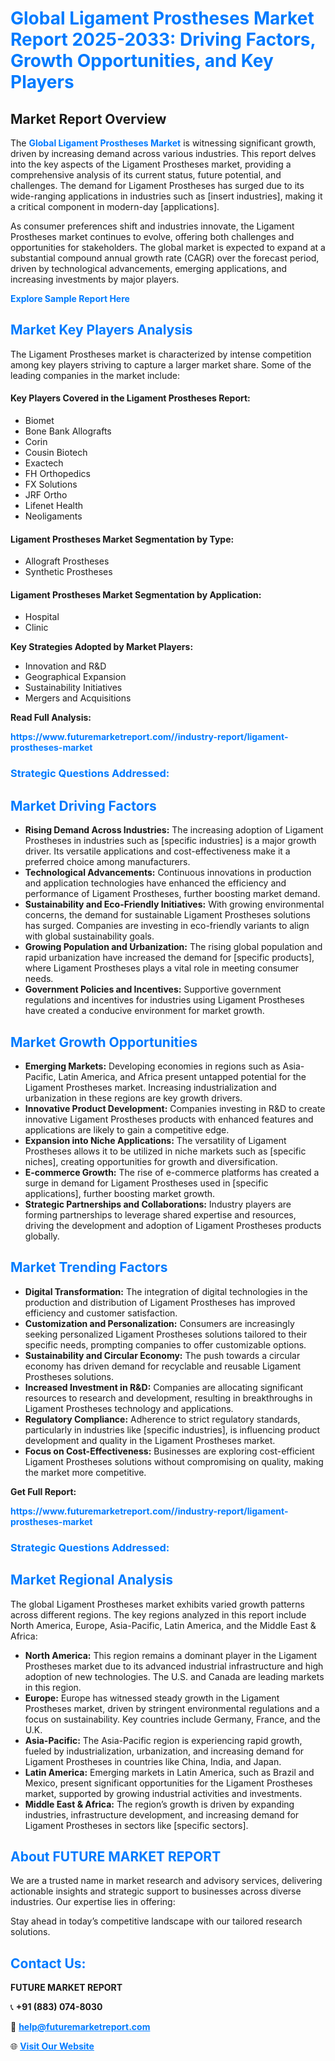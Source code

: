 <h1 style="color: #007BFF;">Global Ligament Prostheses Market Report 2025-2033: Driving Factors, Growth Opportunities, and Key Players</h1>

<section id="overview">
<h2>Market Report Overview</h2>
<p>The <a href="https://www.futuremarketreport.com//industry-report/ligament-prostheses-market" style="color: #007BFF; text-decoration: none;"><strong>Global Ligament Prostheses Market</strong></a> is witnessing significant growth, driven by increasing demand across various industries. This report delves into the key aspects of the Ligament Prostheses market, providing a comprehensive analysis of its current status, future potential, and challenges. The demand for Ligament Prostheses has surged due to its wide-ranging applications in industries such as [insert industries], making it a critical component in modern-day [applications].</p>
<p>As consumer preferences shift and industries innovate, the Ligament Prostheses market continues to evolve, offering both challenges and opportunities for stakeholders. The global market is expected to expand at a substantial compound annual growth rate (CAGR) over the forecast period, driven by technological advancements, emerging applications, and increasing investments by major players.</p>
</section>

<section id="overview">
<p><a href="https://www.futuremarketreport.com//request-sample/reportId=55757" style="color: #007BFF; text-decoration: none;"><strong>Explore Sample Report Here</strong></a></p>
</section>

<section id="key-players">
<h2 style="color: #007BFF;">Market Key Players Analysis</h2>
<p>The Ligament Prostheses market is characterized by intense competition among key players striving to capture a larger market share. Some of the leading companies in the market include:</p>
<h4>Key Players Covered in the Ligament Prostheses Report:</h4>
<ul><li>Biomet</li><li>Bone Bank Allografts</li><li>Corin</li><li>Cousin Biotech</li><li>Exactech</li><li>FH Orthopedics</li><li>FX Solutions</li><li>JRF Ortho</li><li>Lifenet Health</li><li>Neoligaments</li></ul>
<h4>Ligament Prostheses Market Segmentation by Type:</h4>
<ul><li>Allograft Prostheses</li><li>Synthetic Prostheses</li></ul>

<h4>Ligament Prostheses Market Segmentation by Application:</h4>
<ul><li>Hospital</li><li>Clinic</li></ul>
<p><strong>Key Strategies Adopted by Market Players:</strong></p>
<ul>
<li>Innovation and R&D</li>
<li>Geographical Expansion</li>
<li>Sustainability Initiatives</li>
<li>Mergers and Acquisitions</li>
</ul>
</section>

<section>
<p><strong>Read Full Analysis: </strong></p><a href="https://www.futuremarketreport.com//industry-report/ligament-prostheses-market" style="color: #007BFF; text-decoration: none;"><strong>https://www.futuremarketreport.com//industry-report/ligament-prostheses-market</strong></a>
<h3 style="color: #007BFF;">Strategic Questions Addressed:</h3>
</section>

<section id="driving-factors">
<h2 style="color: #007BFF;">Market Driving Factors</h2>
<ul>
<li><strong>Rising Demand Across Industries:</strong> The increasing adoption of Ligament Prostheses in industries such as [specific industries] is a major growth driver. Its versatile applications and cost-effectiveness make it a preferred choice among manufacturers.</li>
<li><strong>Technological Advancements:</strong> Continuous innovations in production and application technologies have enhanced the efficiency and performance of Ligament Prostheses, further boosting market demand.</li>
<li><strong>Sustainability and Eco-Friendly Initiatives:</strong> With growing environmental concerns, the demand for sustainable Ligament Prostheses solutions has surged. Companies are investing in eco-friendly variants to align with global sustainability goals.</li>
<li><strong>Growing Population and Urbanization:</strong> The rising global population and rapid urbanization have increased the demand for [specific products], where Ligament Prostheses plays a vital role in meeting consumer needs.</li>
<li><strong>Government Policies and Incentives:</strong> Supportive government regulations and incentives for industries using Ligament Prostheses have created a conducive environment for market growth.</li>
</ul>
</section>

<section id="growth-opportunities">
<h2 style="color: #007BFF;">Market Growth Opportunities</h2>
<ul>
<li><strong>Emerging Markets:</strong> Developing economies in regions such as Asia-Pacific, Latin America, and Africa present untapped potential for the Ligament Prostheses market. Increasing industrialization and urbanization in these regions are key growth drivers.</li>
<li><strong>Innovative Product Development:</strong> Companies investing in R&D to create innovative Ligament Prostheses products with enhanced features and applications are likely to gain a competitive edge.</li>
<li><strong>Expansion into Niche Applications:</strong> The versatility of Ligament Prostheses allows it to be utilized in niche markets such as [specific niches], creating opportunities for growth and diversification.</li>
<li><strong>E-commerce Growth:</strong> The rise of e-commerce platforms has created a surge in demand for Ligament Prostheses used in [specific applications], further boosting market growth.</li>
<li><strong>Strategic Partnerships and Collaborations:</strong> Industry players are forming partnerships to leverage shared expertise and resources, driving the development and adoption of Ligament Prostheses products globally.</li>
</ul>
</section>

<section id="trending-factors">
<h2 style="color: #007BFF;">Market Trending Factors</h2>
<ul>
<li><strong>Digital Transformation:</strong> The integration of digital technologies in the production and distribution of Ligament Prostheses has improved efficiency and customer satisfaction.</li>
<li><strong>Customization and Personalization:</strong> Consumers are increasingly seeking personalized Ligament Prostheses solutions tailored to their specific needs, prompting companies to offer customizable options.</li>
<li><strong>Sustainability and Circular Economy:</strong> The push towards a circular economy has driven demand for recyclable and reusable Ligament Prostheses solutions.</li>
<li><strong>Increased Investment in R&D:</strong> Companies are allocating significant resources to research and development, resulting in breakthroughs in Ligament Prostheses technology and applications.</li>
<li><strong>Regulatory Compliance:</strong> Adherence to strict regulatory standards, particularly in industries like [specific industries], is influencing product development and quality in the Ligament Prostheses market.</li>
<li><strong>Focus on Cost-Effectiveness:</strong> Businesses are exploring cost-efficient Ligament Prostheses solutions without compromising on quality, making the market more competitive.</li>
</ul>
</section>

<section>
<p><strong>Get Full Report: </strong></p><a href="https://www.futuremarketreport.com//industry-report/ligament-prostheses-market" style="color: #007BFF; text-decoration: none;"><strong>https://www.futuremarketreport.com//industry-report/ligament-prostheses-market</strong></a>
<h3 style="color: #007BFF;">Strategic Questions Addressed:</h3>
</section>


<section id="regional-analysis">
<h2 style="color: #007BFF;">Market Regional Analysis</h2>
<p>The global Ligament Prostheses market exhibits varied growth patterns across different regions. The key regions analyzed in this report include North America, Europe, Asia-Pacific, Latin America, and the Middle East & Africa:</p>
<ul>
<li><strong>North America:</strong> This region remains a dominant player in the Ligament Prostheses market due to its advanced industrial infrastructure and high adoption of new technologies. The U.S. and Canada are leading markets in this region.</li>
<li><strong>Europe:</strong> Europe has witnessed steady growth in the Ligament Prostheses market, driven by stringent environmental regulations and a focus on sustainability. Key countries include Germany, France, and the U.K.</li>
<li><strong>Asia-Pacific:</strong> The Asia-Pacific region is experiencing rapid growth, fueled by industrialization, urbanization, and increasing demand for Ligament Prostheses in countries like China, India, and Japan.</li>
<li><strong>Latin America:</strong> Emerging markets in Latin America, such as Brazil and Mexico, present significant opportunities for the Ligament Prostheses market, supported by growing industrial activities and investments.</li>
<li><strong>Middle East & Africa:</strong> The region’s growth is driven by expanding industries, infrastructure development, and increasing demand for Ligament Prostheses in sectors like [specific sectors].</li>
</ul>
</section>

<footer>
<h2 style="color: #007BFF;">About FUTURE MARKET REPORT</h2>
<p>We are a trusted name in market research and advisory services, delivering actionable insights and strategic support to businesses across diverse industries. Our expertise lies in offering:</p>

<p>Stay ahead in today’s competitive landscape with our tailored research solutions.</p>

<h2 style="color: #007BFF;">Contact Us:</h2>
<p><strong>FUTURE MARKET REPORT</strong></p>
<p>📞 <strong>+91 (883) 074-8030</strong></p>
<p>📧 <strong><a href="mailto:help@futuremarketreport.com" style="color: #007BFF;">help@futuremarketreport.com</a></strong></p>
<p>🌐 <strong><a href="https://www.futuremarketreport.com/" style="color: #007BFF;">Visit Our Website</a></strong></p>
</footer>
